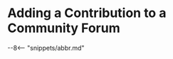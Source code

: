 <!-- SPDX-License-Identifier: CC-BY-4.0 -->
<!-- Copyright Contributors to the ODPi Egeria project. -->


# Adding a Contribution to a Community Forum


--8<-- "snippets/abbr.md"